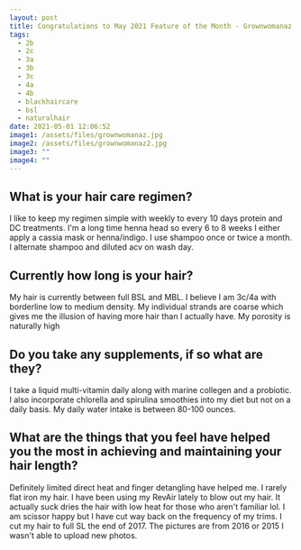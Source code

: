 ```yaml
---
layout: post
title: Congratulations to May 2021 Feature of the Month - Grownwomanaz
tags:
  - 2b
  - 2c
  - 3a
  - 3b
  - 3c
  - 4a
  - 4b
  - blackhaircare
  - bsl
  - naturalhair
date: 2021-05-01 12:06:52
image1: /assets/files/grownwomanaz.jpg
image2: /assets/files/grownwomanaz2.jpg
image3: ""
image4: ""
---
```

## What is your hair care regimen?

I like to keep my regimen simple with weekly to every 10 days protein and DC treatments. I'm a long time henna head so every 6 to 8 weeks I either apply a cassia mask or henna/indigo. I use shampoo once or twice a month. I alternate shampoo and diluted acv on wash day.

## Currently how long is your hair?

My hair is currently between full BSL and MBL. I believe I am 3c/4a with borderline low to medium density. My individual strands are coarse which gives me the illusion of having more hair than I actually have. My porosity is naturally high

## Do you take any supplements, if so what are they?

I take a liquid multi-vitamin daily along with marine collegen and a probiotic. I also incorporate chlorella and spirulina smoothies into my diet but not on a daily basis. My daily water intake is between 80-100 ounces.

## What are the things that you feel have helped you the most in achieving and maintaining your hair length?

Definitely limited direct heat and finger detangling have helped me. I rarely flat iron my hair. I have been using my RevAir lately to blow out my hair. It actually suck dries the hair with low heat for those who aren't familiar lol. I am scissor happy but I have cut way back on the frequency of my trims. I cut my hair to full SL the end of 2017. The pictures are from 2016 or 2015 I wasn't able to upload new photos.